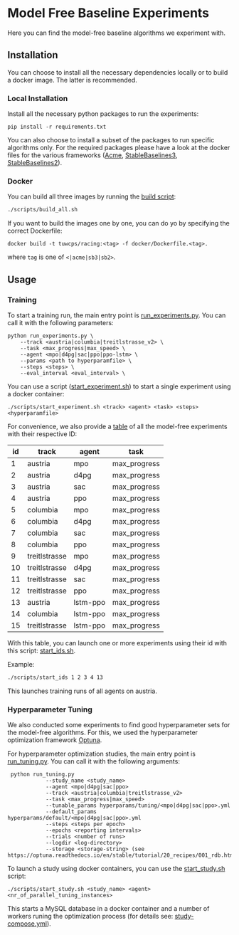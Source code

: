 # Model Free Baseline Experiments

Here you can find the model-free baseline algorithms we experiment with.

## Installation

You can choose to install all the necessary dependencies locally or to build a docker
image. The latter is recommended.

### Local Installation
Install all the necessary python packages to run the experiments:

```pip install -r requirements.txt```

You can also choose to install a subset of the packages to run specific algorithms
only. For the required packages please have a look at the docker files for the
various frameworks ([Acme](./docker/Dockerfile.acme), [StableBaselines3](./docker/Dockerfile.sb3), [StableBaselines2](./docker/Dockerfile.sb2)).

### Docker
You can build all three images by running the [build script](./scripts/build_all.sh):
```bash
./scripts/build_all.sh
```
If you want to build the images one by one, you can do yo by specifying the correct Dockerfile:
```shell
docker build -t tuwcps/racing:<tag> -f docker/Dockerfile.<tag>.
```

where `tag` is one of `<|acme|sb3|sb2>`.

## Usage

### Training

To start a training run, the main entry point is [run_experiments.py](./run_experiments.py).
You can call it with the following parameters:

```shell
python run_experiments.py \
    --track <austria|columbia|treitlstrasse_v2> \
    --task <max_progress|max_speed> \
    --agent <mpo|d4pg|sac|ppo|ppo-lstm> \
    --params <path to hyperparamfile> \ 
    --steps <steps> \
    --eval_interval <eval_interval> \
```

You can use a script ([start_experiment.sh](./scripts/start_experiment.sh)) to start a
single experiment using a docker container:

```shell
./scripts/start_experiment.sh <track> <agent> <task> <steps> <hyperparamfile>
```

For convenience, we also provide a [table](./experiments.csv) of all the model-free experiments with their
respective ID:

|id |track        |agent   |task        |
|---|-------------|--------|------------|
|1  |austria      |mpo     |max_progress|
|2  |austria      |d4pg    |max_progress|
|3  |austria      |sac     |max_progress|
|4  |austria      |ppo     |max_progress|
|5  |columbia     |mpo     |max_progress|
|6  |columbia     |d4pg    |max_progress|
|7  |columbia     |sac     |max_progress|
|8  |columbia     |ppo     |max_progress|
|9  |treitlstrasse|mpo     |max_progress|
|10 |treitlstrasse|d4pg    |max_progress|
|11 |treitlstrasse|sac     |max_progress|
|12 |treitlstrasse|ppo     |max_progress|
|13 |austria      |lstm-ppo|max_progress|
|14 |columbia     |lstm-ppo|max_progress|
|15 |treitlstrasse|lstm-ppo|max_progress|

With this table, you can launch one or more experiments using their id with this script:
[start_ids.sh](./scripts/start_ids.sh).

Example:
```bash
./scripts/start_ids 1 2 3 4 13
```
This launches training runs of all agents on austria.

### Hyperparameter Tuning

We also conducted some experiments to find good hyperparameter sets for the
model-free algorithms. For this, we used the hyperparameter optimization framework [Optuna](https://optuna.readthedocs.io/en/stable/).

For hyperparameter optimization studies, the main entry point is [run_tuning.py](./run_tuning.py).
You can call it with the following arguments:
```shell
 python run_tuning.py
            --study_name <study_name>
            --agent <mpo|d4pg|sac|ppo>
            --track <austria|columbia|treitlstrasse_v2>
            --task <max_progress|max_speed>
            --tunable_params hyperparams/tuning/<mpo|d4pg|sac|ppo>.yml
            --default_params hyperparams/default/<mpo|d4pg|sac|ppo>.yml
            --steps <steps per epoch>
            --epochs <reporting intervals>
            --trials <number of runs>
            --logdir <log-directory>
            --storage <storage-string> (see https://optuna.readthedocs.io/en/stable/tutorial/20_recipes/001_rdb.html)
```

To launch a study using docker containers, you can use the [start_study.sh](./scripts/start_study.sh) script:
```shell
./scripts/start_study.sh <study_name> <agent> <nr_of_parallel_tuning_instances>
```
This starts a MySQL database in a docker container and a number of workers runing the
optimization process (for details see: [study-compose.yml](./docker/study-compose.yml)).
